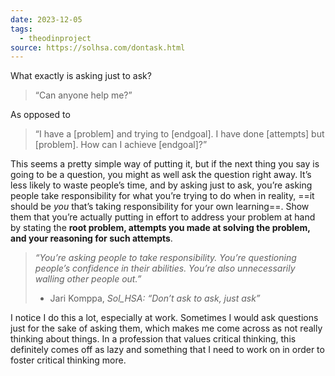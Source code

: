```yaml
---
date: 2023-12-05
tags:
  - theodinproject
source: https://solhsa.com/dontask.html
---
```

What exactly is asking just to ask?

> “Can anyone help me?”

As opposed to

> “I have a [problem] and trying to [endgoal]. I have done [attempts] but [problem]. How can I achieve [endgoal]?”

This seems a pretty simple way of putting it, but if the next thing you say is going to be a question, you might as well ask the question right away. It’s less likely to waste people’s time, and by asking just to ask, you’re asking people take responsibility for what you’re trying to do when in reality, ==it should be *you* that’s taking responsibility for your own learning==. Show them that you’re actually putting in effort to address your problem at hand by stating the **root problem, attempts you made at solving the problem, and your reasoning for such attempts**.

> *“You’re asking people to take responsibility. You’re questioning people’s confidence in their abilities. You’re also unnecessarily walling other people out.”*
> - Jari Komppa, *Sol_HSA: “Don’t ask to ask, just ask”*

I notice I do this a lot, especially at work. Sometimes I would ask questions just for the sake of asking them, which makes me come across as not really thinking about things. In a profession that values critical thinking, this definitely comes off as lazy and something that I need to work on in order to foster critical thinking more.